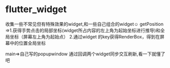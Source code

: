 # flutter_widget
收集一些不常见但有特殊效果的widget,和一些自己组合的widget☺
getPosition =>1.获得手势点击的局部坐标(widget所占内容的左上角为起始坐标进行推导)和全局坐标（屏幕左上角为起始点）
2.通过widget 的key获得RenderBox，得到在屏幕中的位置全局坐标

main=>自己写的popupwindow 通过回调两个widget同步交互刷新,看一下就懂了吧



